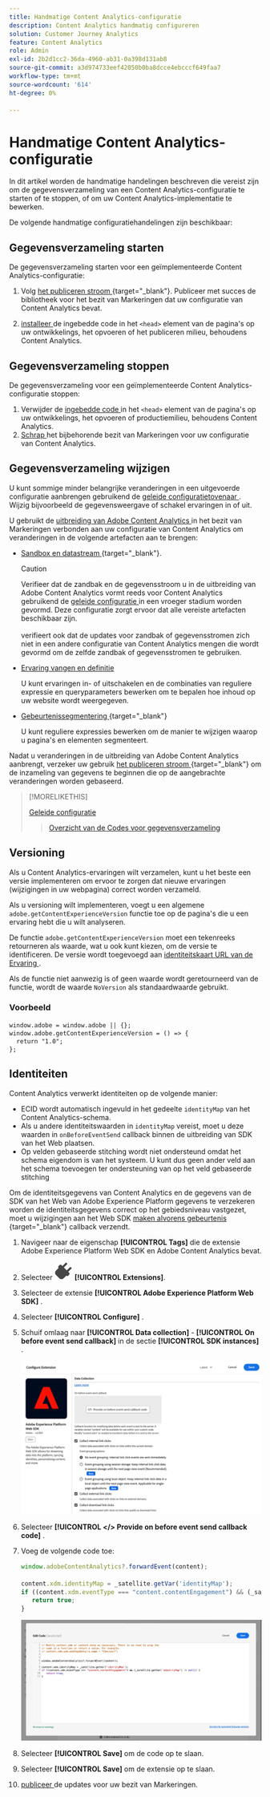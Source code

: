 ```yaml
---
title: Handmatige Content Analytics-configuratie
description: Content Analytics handmatig configureren
solution: Customer Journey Analytics
feature: Content Analytics
role: Admin
exl-id: 2b2d1cc2-36da-4960-ab31-0a398d131ab8
source-git-commit: a3d974733eef42050b0ba8dcce4ebcccf649faa7
workflow-type: tm+mt
source-wordcount: '614'
ht-degree: 0%

---
```


# Handmatige Content Analytics-configuratie

In dit artikel worden de handmatige handelingen beschreven die vereist zijn om de gegevensverzameling van een Content Analytics-configuratie te starten of te stoppen, of om uw Content Analytics-implementatie te bewerken.

De volgende handmatige configuratiehandelingen zijn beschikbaar:

## Gegevensverzameling starten

De gegevensverzameling starten voor een geïmplementeerde Content Analytics-configuratie:

1. Volg [ het publiceren stroom ](https://experienceleague.adobe.com/en/docs/experience-platform/tags/publish/overview){target="_blank"}. Publiceer met succes de bibliotheek voor het bezit van Markeringen dat uw configuratie van Content Analytics bevat.

1. [ installeer ](https://experienceleague.adobe.com/en/docs/experience-platform/tags/publish/environments/environments#installation) de ingebedde code in het `<head>` element van de pagina&#39;s op uw ontwikkelings, het opvoeren of het publiceren milieu, behoudens Content Analytics.


## Gegevensverzameling stoppen

De gegevensverzameling voor een geïmplementeerde Content Analytics-configuratie stoppen:

1. Verwijder de [ ingebedde code ](https://experienceleague.adobe.com/en/docs/experience-platform/tags/publish/environments/environments) in het `<head>` element van de pagina&#39;s op uw ontwikkelings, het opvoeren of productiemilieu, behoudens Content Analytics.
1. [ Schrap ](https://experienceleague.adobe.com/en/docs/experience-platform/tags/publish/overview) het bijbehorende bezit van Markeringen voor uw configuratie van Content Analytics.



## Gegevensverzameling wijzigen

U kunt sommige minder belangrijke veranderingen in een uitgevoerde configuratie aanbrengen gebruikend de [ geleide configuratietovenaar ](guided.md). Wijzig bijvoorbeeld de gegevensweergave of schakel ervaringen in of uit.

U gebruikt de [ uitbreiding van Adobe Content Analytics ](https://experienceleague.adobe.com/en/docs/experience-platform/tags/extensions/client/content-analytics/overview) in het bezit van Markeringen verbonden aan uw configuratie van Content Analytics om veranderingen in de volgende artefacten aan te brengen:

* [ Sandbox en datastream ](https://experienceleague.adobe.com/en/docs/experience-platform/tags/extensions/client/content-analytics/overview#configure-datastreams){target="_blank"}.

  >[!CAUTION]
  >
  >Verifieer dat de zandbak en de gegevensstroom u in de uitbreiding van Adobe Content Analytics vormt reeds voor Content Analytics gebruikend de [ geleide configuratie ](guided.md) in een vroeger stadium worden gevormd. Deze configuratie zorgt ervoor dat alle vereiste artefacten beschikbaar zijn.<br/><br/> verifieert ook dat de updates voor zandbak of gegevensstromen zich niet in een andere configuratie van Content Analytics mengen die wordt gevormd om de zelfde zandbak of gegevensstromen te gebruiken.
  >

* [ Ervaring vangen en definitie ](https://experienceleague.adobe.com/en/docs/experience-platform/tags/extensions/client/content-analytics/overview?lang=en#configure-experience-capture-and-definition)

  U kunt ervaringen in- of uitschakelen en de combinaties van reguliere expressie en queryparameters bewerken om te bepalen hoe inhoud op uw website wordt weergegeven.

* [ Gebeurtenissegmentering ](https://experienceleague.adobe.com/en/docs/experience-platform/tags/extensions/client/content-analytics/overview#configure-event-segmenting){target="_blank"}

  U kunt reguliere expressies bewerken om de manier te wijzigen waarop u pagina&#39;s en elementen segmenteert.


Nadat u veranderingen in de uitbreiding van Adobe Content Analytics aanbrengt, verzeker uw gebruik [ het publiceren stroom ](https://experienceleague.adobe.com/en/docs/experience-platform/tags/publish/overview){target="_blank"} om de inzameling van gegevens te beginnen die op de aangebrachte veranderingen worden gebaseerd.



>[!MORELIKETHIS]
>
>[ Geleide configuratie ](guided.md)
>>[Overzicht van de Codes voor gegevensverzameling ](https://experienceleague.adobe.com/en/docs/experience-platform/tags/publish/overview)
>


## Versioning

Als u Content Analytics-ervaringen wilt verzamelen, kunt u het beste een versie implementeren om ervoor te zorgen dat nieuwe ervaringen (wijzigingen in uw webpagina) correct worden verzameld.

Als u versioning wilt implementeren, voegt u een algemene `adobe.getContentExperienceVersion` functie toe op de pagina&#39;s die u een ervaring hebt die u wilt analyseren.

De functie `adobe.getContentExperienceVersion` moet een tekenreeks retourneren als waarde, wat u ook kunt kiezen, om de versie te identificeren. De versie wordt toegevoegd aan [ identiteitskaart URL van de Ervaring ](/help/content-analytics/report/components.md#experience-metadata).

Als de functie niet aanwezig is of geen waarde wordt geretourneerd van de functie, wordt de waarde `NoVersion` als standaardwaarde gebruikt.

### Voorbeeld

```
window.adobe = window.adobe || {};
window.adobe.getContentExperienceVersion = () => {
  return "1.0";
};
```

## Identiteiten

Content Analytics verwerkt identiteiten op de volgende manier:

* ECID wordt automatisch ingevuld in het gedeelte `identityMap` van het Content Analytics-schema.
* Als u andere identiteitswaarden in `identityMap` vereist, moet u deze waarden in `onBeforeEventSend` callback binnen de uitbreiding van SDK van het Web plaatsen.
* Op velden gebaseerde stitching wordt niet ondersteund omdat het schema eigendom is van het systeem. U kunt dus geen ander veld aan het schema toevoegen ter ondersteuning van op het veld gebaseerde stitching


Om de identiteitsgegevens van Content Analytics en de gegevens van de SDK van het Web van Adobe Experience Platform gegevens te verzekeren worden de identiteitsgegevens correct op het gebiedsniveau vastgezet, moet u wijzigingen aan het Web SDK [ maken alvorens gebeurtenis ](https://experienceleague.adobe.com/en/docs/experience-platform/web-sdk/commands/configure/onbeforeeventsend){target="_blank"} callback verzendt.

1. Navigeer naar de eigenschap **[!UICONTROL Tags]** die de extensie Adobe Experience Platform Web SDK en Adobe Content Analytics bevat.
1. Selecteer ![ Plug ](/help/assets/icons/Plug.svg) **[!UICONTROL Extensions]**.
1. Selecteer de extensie **[!UICONTROL Adobe Experience Platform Web SDK]** .
1. Selecteer **[!UICONTROL Configure]** .
1. Schuif omlaag naar **[!UICONTROL Data collection]** - **[!UICONTROL On before event send callback]** in de sectie **[!UICONTROL SDK instances]** .

   ![ op vóór gebeurtenis verzendt callback ](/help/content-analytics/assets/onbeforeeventsendcallback.png)

1. Selecteer **[!UICONTROL </> Provide on before event send callback code]** .
1. Voeg de volgende code toe:

   ```javascript
   window.adobeContentAnalytics?.forwardEvent(content);
   
   content.xdm.identityMap = _satellite.getVar('identityMap');
   if ((content.xdm.eventType === "content.contentEngagement") && (_satellite.getVar('identityMap') != null)) {
      return true;
   }
   ```

   ![ op vóór gebeurtenis verzendt callback ](/help/content-analytics/assets/onbeforeeventsendcallbackcode.png)

1. Selecteer **[!UICONTROL Save]** om de code op te slaan.
1. Selecteer **[!UICONTROL Save]** om de extensie op te slaan.
1. [ publiceer ](https://experienceleague.adobe.com/en/docs/experience-platform/tags/publish/overview) de updates voor uw bezit van Markeringen.





